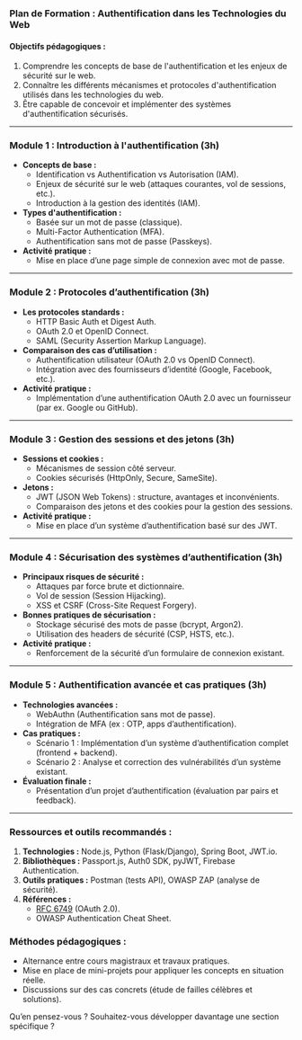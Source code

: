 ### **Plan de Formation : Authentification dans les Technologies du Web**  


#### **Objectifs pédagogiques :**  

1. Comprendre les concepts de base de l'authentification et les enjeux de sécurité sur le web.  
2. Connaître les différents mécanismes et protocoles d'authentification utilisés dans les technologies du web.  
3. Être capable de concevoir et implémenter des systèmes d'authentification sécurisés.  

---

### **Module 1 : Introduction à l'authentification (3h)**  

- **Concepts de base :**  
  - Identification vs Authentification vs Autorisation (IAM).  
  - Enjeux de sécurité sur le web (attaques courantes, vol de sessions, etc.).  
  - Introduction à la gestion des identités (IAM).  
- **Types d'authentification :**  
  - Basée sur un mot de passe (classique).  
  - Multi-Factor Authentication (MFA).  
  - Authentification sans mot de passe (Passkeys).  
- **Activité pratique :**  
  - Mise en place d’une page simple de connexion avec mot de passe.  

---

### **Module 2 : Protocoles d’authentification (3h)**  

- **Les protocoles standards :**  
  - HTTP Basic Auth et Digest Auth.  
  - OAuth 2.0 et OpenID Connect.  
  - SAML (Security Assertion Markup Language).  
- **Comparaison des cas d’utilisation :**  
  - Authentification utilisateur (OAuth 2.0 vs OpenID Connect).  
  - Intégration avec des fournisseurs d’identité (Google, Facebook, etc.).  
- **Activité pratique :**  
  - Implémentation d’une authentification OAuth 2.0 avec un fournisseur (par ex. Google ou GitHub).  

---

### **Module 3 : Gestion des sessions et des jetons (3h)**  

- **Sessions et cookies :**  
  - Mécanismes de session côté serveur.  
  - Cookies sécurisés (HttpOnly, Secure, SameSite).  
- **Jetons :**  
  - JWT (JSON Web Tokens) : structure, avantages et inconvénients.  
  - Comparaison des jetons et des cookies pour la gestion des sessions.  
- **Activité pratique :**  
  - Mise en place d’un système d’authentification basé sur des JWT.  

---

### **Module 4 : Sécurisation des systèmes d’authentification (3h)**  

- **Principaux risques de sécurité :**  
  - Attaques par force brute et dictionnaire.  
  - Vol de session (Session Hijacking).  
  - XSS et CSRF (Cross-Site Request Forgery).  
- **Bonnes pratiques de sécurisation :**  
  - Stockage sécurisé des mots de passe (bcrypt, Argon2).  
  - Utilisation des headers de sécurité (CSP, HSTS, etc.).  
- **Activité pratique :**  
  - Renforcement de la sécurité d’un formulaire de connexion existant.  

---

### **Module 5 : Authentification avancée et cas pratiques (3h)**  

- **Technologies avancées :**  
  - WebAuthn (Authentification sans mot de passe).  
  - Intégration de MFA (ex : OTP, apps d’authentification).  
- **Cas pratiques :**  
  - Scénario 1 : Implémentation d’un système d’authentification complet (frontend + backend).  
  - Scénario 2 : Analyse et correction des vulnérabilités d’un système existant.  
- **Évaluation finale :**  
  - Présentation d’un projet d’authentification (évaluation par pairs et feedback).  

---

### **Ressources et outils recommandés :**  

1. **Technologies :** Node.js, Python (Flask/Django), Spring Boot, JWT.io.  
2. **Bibliothèques :** Passport.js, Auth0 SDK, pyJWT, Firebase Authentication.  
3. **Outils pratiques :** Postman (tests API), OWASP ZAP (analyse de sécurité).  
4. **Références :**  
   - [RFC 6749](https://datatracker.ietf.org/doc/html/rfc6749) (OAuth 2.0).  
   - OWASP Authentication Cheat Sheet.  

### **Méthodes pédagogiques :**  

- Alternance entre cours magistraux et travaux pratiques.  
- Mise en place de mini-projets pour appliquer les concepts en situation réelle.  
- Discussions sur des cas concrets (étude de failles célèbres et solutions).  

Qu’en pensez-vous ? Souhaitez-vous développer davantage une section spécifique ?
